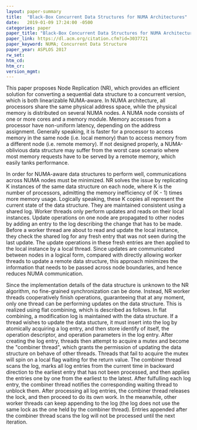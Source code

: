 ```yaml
---
layout: paper-summary
title:  "Black-Box Concurrent Data Structures for NUMA Architectures"
date:   2019-01-09 17:24:00 -0500
categories: paper
paper_title: "Black-Box Concurrent Data Structures for NUMA Architectures"
paper_link: https://dl.acm.org/citation.cfm?id=3037721
paper_keyword: NUMA; Concurrent Data Structure
paper_year: ASPLOS 2017
rw_set: 
htm_cd: 
htm_cr: 
version_mgmt: 
---
```


This paper proposes Node Replication (NR), which provides an efficient solution for converting a sequential data structure
to a concurrent version, which is both linearizable NUMA-aware. In NUMA architecture, all processors share the same physical
address space, while the physical memory is distributed on several NUMA nodes. A NUMA node consists of one or more cores and 
a memory module. Memory accesses from a processor have non-uniform latency, depending on the address assignment. Generally
speaking, it is faster for a processor to access memory in the same node (i.e. local memory) than to access memory from 
a different node (i.e. remote memory). If not designed properly, a NUMA-oblivious data structure may suffer from the 
worst case scenario where most memory requests have to be served by a remote memory, which easily tanks performance.

In order for NUMA-aware data structures to perform well, communications across NUMA nodes must be minimized. NR solves the 
issue by replicating K instances of the same data structure on each node, where K is the number of processors, admitting the 
memory inefficiency of (K - 1) times more memory usage. Logically speaking, these K copies all represent the current state of 
the data structure. They are maintained consistent using a shared log. Worker threads only perform updates and reads on their 
local instances. Update operations on one node are propagated to other nodes by adding an entry to the log describing the 
change that has to be made. Before a worker thread are about to read and update the local instance, they check the shared 
log for any fresh entry that was not seen during the last update. The update operations in these fresh entries are then 
applied to the local instance by a local thread. Since updates are communicated between nodes in a logical form, compared
with directly allowing worker threads to update a remote data structure, this approach minimizes the information that 
needs to be passed across node boundaries, and hence reduces NUMA communication. 

Since the implementation details of the data structure is unknown to the NR algorithm, no fine-grained synchronization
can be done. Instead, NR worker threads cooperatively finish operations, guaranteeing that at any moment, only one thread
can be performing updates on the data structure. This is realized using flat combining, which is described as follows.
In flat combining, a modification log is maintained with the data structure. If a thread wishes to update the data stucture,
it must insert into the log by atomically acquiring a log entry, and then store identify of itself, the operation descriptor,
and operation parameters in the log entry. After creating the log entry, threads then attempt to acquire a mutex and become 
the "combiner thread", which grants the permission of updating the data structure on behave of other threads. Threads that 
fail to acquire the mutex will spin on a local flag waiting for the return value. The combiner thread scans the log, 
marks all log entries from the current time in backward direction to the earliest entry that has not been processed, and 
then applies the entries one by one from the earliest to the latest. After fulfulling each log entry, the combiner thread
notifies the corresponding waiting thread to unblock them. After processing all log entries, the combiner thread releases 
the lock, and then proceed to do its own work. In the meanwhile, other worker threads can keep appending to the log
(the log does not use the same lock as the one held by the combiner thread). Entries appended after the combiner thread
scans the log will not be processed until the next iteration.
